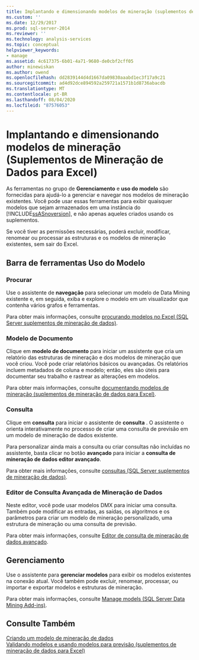 ```yaml
---
title: Implantando e dimensionando modelos de mineração (suplementos de mineração de dados para Excel) | Microsoft Docs
ms.custom: ''
ms.date: 12/29/2017
ms.prod: sql-server-2014
ms.reviewer: ''
ms.technology: analysis-services
ms.topic: conceptual
helpviewer_keywords:
- manage
ms.assetid: 4c617375-6b01-4a71-9680-de0cbf2cff05
author: minewiskan
ms.author: owend
ms.openlocfilehash: dd2839144d4d1667da09830aaabd1ec3f17a9c21
ms.sourcegitcommit: ad4d92dce894592a259721a1571b1d8736abacdb
ms.translationtype: MT
ms.contentlocale: pt-BR
ms.lasthandoff: 08/04/2020
ms.locfileid: "87576053"
---
```

# <a name="deploying-and-scaling-mining-models-data-mining-add-ins-for-excel"></a>Implantando e dimensionando modelos de mineração (Suplementos de Mineração de Dados para Excel)
  As ferramentas no grupo de **Gerenciamento** e **uso do modelo** são fornecidas para ajudá-lo a gerenciar e navegar nos modelos de mineração existentes. Você pode usar essas ferramentas para exibir quaisquer modelos que sejam armazenados em uma instância do [!INCLUDE[ssASnoversion](../includes/ssasnoversion-md.md)], e não apenas aqueles criados usando os suplementos.  
  
 Se você tiver as permissões necessárias, poderá excluir, modificar, renomear ou processar as estruturas e os modelos de mineração existentes, sem sair do Excel.  
  
## <a name="model-usage-toolbar"></a>Barra de ferramentas Uso do Modelo  
  
### <a name="browse"></a>Procurar  
 Use o assistente de **navegação** para selecionar um modelo de Data Mining existente e, em seguida, exiba e explore o modelo em um visualizador que contenha vários grafos e ferramentas.  
  
 Para obter mais informações, consulte [procurando modelos no Excel &#40;SQL Server suplementos de mineração de dados&#41;](browsing-models-in-excel-sql-server-data-mining-add-ins.md).  
  
### <a name="document-model"></a>Modelo de Documento  
 Clique em **modelo de documento** para iniciar um assistente que cria um relatório das estruturas de mineração e dos modelos de mineração que você criou. Você pode criar relatórios básicos ou avançadas. Os relatórios incluem metadados de coluna e modelo; então, eles são úteis para documentar seu trabalho e rastrear as alterações em modelos.  
  
 Para obter mais informações, consulte [documentando modelos de mineração &#40;suplementos de mineração de dados para Excel&#41;](documenting-mining-models-data-mining-add-ins-for-excel.md).  
  
### <a name="query"></a>Consulta  
 Clique em **consulta** para iniciar o assistente de **consulta** . O assistente o orienta interativamente no processo de criar uma consulta de previsão em um modelo de mineração de dados existente.  
  
 Para personalizar ainda mais a consulta ou criar consultas não incluídas no assistente, basta clicar no botão **avançado** para iniciar a **consulta de mineração de dados editor avançado**.  
  
 Para obter mais informações, consulte [consultas &#40;SQL Server suplementos de mineração de dados&#41;](query-sql-server-data-mining-add-ins.md).  
  
### <a name="data-mining-advanced-query-editor"></a>Editor de Consulta Avançada de Mineração de Dados  
 Neste editor, você pode usar modelos DMX para iniciar uma consulta. Também pode modificar as entradas, as saídas, os algoritmos e os parâmetros para criar um modelo de mineração personalizado, uma estrutura de mineração ou uma consulta de previsão.  
  
 Para obter mais informações, consulte [Editor de consulta de mineração de dados avançado](advanced-data-mining-query-editor.md).  
  
## <a name="management"></a>Gerenciamento  
 Use o assistente para **gerenciar modelos** para exibir os modelos existentes na conexão atual. Você também pode excluir, renomear, processar, ou importar e exportar modelos e estruturas de mineração.  
  
 Para obter mais informações, consulte [Manage models &#40;SQL Server Data Mining Add-ins&#41;](manage-models-sql-server-data-mining-add-ins.md).  
  
## <a name="see-also"></a>Consulte Também  
 [Criando um modelo de mineração de dados](creating-a-data-mining-model.md)   
 [Validando modelos e usando modelos para previsão &#40;suplementos de mineração de dados para Excel&#41;](validating-models-and-using-models-for-prediction-data-mining-add-ins-for-excel.md)  
  
  

